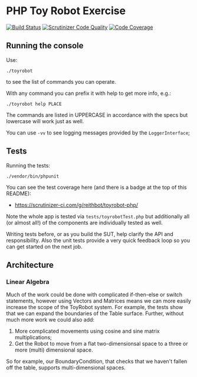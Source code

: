 # PHP Toy Robot Exercise

[![Build Status](https://travis-ci.org/reithbot/toyrobot-php.svg?branch=master)](https://travis-ci.org/reithbot/toyrobot-php) [![Scrutinizer Code Quality](https://scrutinizer-ci.com/g/reithbot/toyrobot-php/badges/quality-score.png?b=master)](https://scrutinizer-ci.com/g/reithbot/toyrobot-php/?branch=master) [![Code Coverage](https://scrutinizer-ci.com/g/reithbot/toyrobot-php/badges/coverage.png?b=master)](https://scrutinizer-ci.com/g/reithbot/toyrobot-php/?branch=master)


## Running the console

Use:

```
./toyrobot
```
to see the list of commands you can operate.

With any command you can prefix it with help to get more info, e.g.:

```
./toyrobot help PLACE
```

The commands are listed in UPPERCASE in accordance with the specs but lowercase
will work just as well.

You can use `-vv` to see logging messages provided by the `LoggerInterface`;


## Tests

Running the tests:

```
./vendor/bin/phpunit
```

You can see the test coverage here (and there is a badge at the top of this
README):

* https://scrutinizer-ci.com/g/reithbot/toyrobot-php/

Note the whole app is tested via `tests/toyrobotTest.php` but additionally all
(or almost all!) of the components are individually tested as well.

Writing tests before, or as you build the SUT, help clarify the API and responsibility.
Also the unit tests provide a very quick feedback loop so you can get started on
the next job.

## Architecture
### Linear Algebra

Much of the work could be done with complicated if-then-else or switch
statements, however using Vectors and Matrices means we can more easily increase
the scope of the ToyRobot system. For example, the tests show that we can expand
the boundaries of the Table surface. Further, without much more work we could
also add:

1. More complicated movements using cosine and sine matrix multiplications;
2. Get the Robot to move from a flat two-dimensionsal space to a three or more (multi) dimensional space.


So for example, our BoundaryCondition, that checks that we haven't fallen off
the table, supports multi-dimensional spaces.
